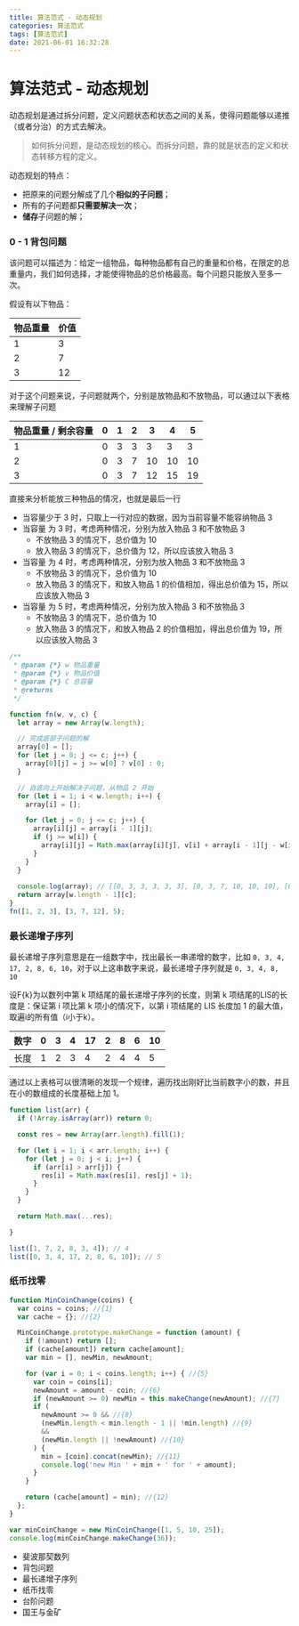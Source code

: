 ```yaml
---
title: 算法范式 - 动态规划
categories: 算法范式
tags: [算法范式]
date: 2021-06-01 16:32:28
---
```



# 算法范式 - 动态规划

动态规划是通过拆分问题，定义问题状态和状态之间的关系，使得问题能够以递推（或者分治）的方式去解决。

> 如何拆分问题，是动态规划的核心。而拆分问题，靠的就是状态的定义和状态转移方程的定义。

动态规划的特点：
* 把原来的问题分解成了几个**相似的子问题**；
* 所有的子问题都**只需要解决一次**；
* **储存**子问题的解；

### 0 - 1 背包问题

该问题可以描述为：给定一组物品，每种物品都有自己的重量和价格，在限定的总重量内，我们如何选择，才能使得物品的总价格最高。每个问题只能放入至多一次。

假设有以下物品：

| 物品重量 | 价值 |
| --- | --- |
| 1 | 3 |
| 2 | 7 |
| 3 | 12 |

对于这个问题来说，子问题就两个，分别是放物品和不放物品，可以通过以下表格来理解子问题

| 物品重量 / 剩余容量 | 0 | 1 | 2 | 3 | 4 | 5 |
| --- | --- | --- | --- | --- | --- | --- |
| 1 | 0 | 3 | 3 | 3 | 3 | 3 |
| 2 | 0 | 3 | 7 | 10 | 10 | 10 |
| 3 | 0 | 3 | 7 | 12 | 15 | 19 |

直接来分析能放三种物品的情况，也就是最后一行

* 当容量少于 3 时，只取上一行对应的数据，因为当前容量不能容纳物品 3
* 当容量 为 3 时，考虑两种情况，分别为放入物品 3 和不放物品 3
  * 不放物品 3 的情况下，总价值为 10
  * 放入物品 3 的情况下，总价值为 12，所以应该放入物品 3
* 当容量 为 4 时，考虑两种情况，分别为放入物品 3 和不放物品 3
  * 不放物品 3 的情况下，总价值为 10
  * 放入物品 3 的情况下，和放入物品 1 的价值相加，得出总价值为 15，所以应该放入物品 3
* 当容量 为 5 时，考虑两种情况，分别为放入物品 3 和不放物品 3
  * 不放物品 3 的情况下，总价值为 10
  * 放入物品 3 的情况下，和放入物品 2 的价值相加，得出总价值为 19，所以应该放入物品 3

```js
/**
 * @param {*} w 物品重量
 * @param {*} v 物品价值
 * @param {*} C 总容量
 * @returns
 */

function fn(w, v, c) {
  let array = new Array(w.length);

  // 完成底部子问题的解
  array[0] = [];
  for (let j = 0; j <= c; j++) {
    array[0][j] = j >= w[0] ? v[0] : 0;
  }

  // 自底向上开始解决子问题，从物品 2 开始
  for (let i = 1; i < w.length; i++) {
    array[i] = [];

    for (let j = 0; j <= c; j++) {
      array[i][j] = array[i - 1][j];
      if (j >= w[i]) {
        array[i][j] = Math.max(array[i][j], v[i] + array[i - 1][j - w[i]]);
      }
    }
  }
  
  console.log(array); // [[0, 3, 3, 3, 3, 3], ​​​​​​​​​​[0, 3, 7, 10, 10, 10], ​​​​​​​​​​[0, 3, 7, 12, 15, 19]]​​​​​
  return array[w.length - 1][c];
}
fn([1, 2, 3], [3, 7, 12], 5);
```



### 最长递增子序列

最长递增子序列意思是在一组数字中，找出最长一串递增的数字，比如 `0, 3, 4, 17, 2, 8, 6, 10`，对于以上这串数字来说，最长递增子序列就是 `0, 3, 4, 8, 10`

设F{k}为以数列中第 k 项结尾的最长递增子序列的长度，则第 k 项结尾的LIS的长度是：保证第 i 项比第 k 项小的情况下，以第 i 项结尾的 LIS 长度加 1 的最大值，取遍i的所有值（i小于k）。

| 数字 | 0 | 3 | 4 | 17 | 2 | 8 | 6 | 10 |
| --- | --- | --- | --- | --- | --- | --- | --- | --- |
| 长度 | 1 | 2 | 3 | 4 | 2 | 4 | 4 | 5 |

通过以上表格可以很清晰的发现一个规律，遍历找出刚好比当前数字小的数，并且在小的数组成的长度基础上加 1。

```js
function list(arr) {
  if (!Array.isArray(arr)) return 0;

  const res = new Array(arr.length).fill(1);

  for (let i = 1; i < arr.length; i++) {
    for (let j = 0; j < i; j++) {
      if (arr[i] > arr[j]) {
        res[i] = Math.max(res[i], res[j] + 1);
      }
    }
  }

  return Math.max(...res);

}

list([1, 7, 2, 8, 3, 4]); // 4
list([0, 3, 4, 17, 2, 8, 6, 10]); // 5
```

### 纸币找零

```js
function MinCoinChange(coins) {
  var coins = coins; //{1}
  var cache = {}; //{2}

  MinCoinChange.prototype.makeChange = function (amount) {
    if (!amount) return [];
    if (cache[amount]) return cache[amount];
    var min = [], newMin, newAmount;

    for (var i = 0; i < coins.length; i++) { //{5}
      var coin = coins[i];
      newAmount = amount - coin; //{6}
      if (newAmount >= 0) newMin = this.makeChange(newAmount); //{7}
      if (
        newAmount >= 0 && //{8}
        (newMin.length < min.length - 1 || !min.length) //{9}
        &&
        (newMin.length || !newAmount) //{10}
      ) {
        min = [coin].concat(newMin); //{11}
        console.log('new Min ' + min + ' for ' + amount);
      }
    }

    return (cache[amount] = min); //{12}
  };
}

var minCoinChange = new MinCoinChange([1, 5, 10, 25]);
console.log(minCoinChange.makeChange(36));

```


* 斐波那契数列
* 背包问题
* 最长递增子序列
* 纸币找零
* 台阶问题
* 国王与金矿

